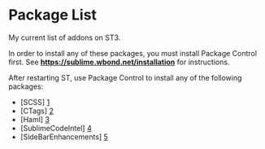 # Package List

My current list of addons on ST3.

In order to install any of these packages, you must install Package Control first. See **https://sublime.wbond.net/installation** for instructions.

After restarting ST, use Package Control to install any of the following packages:


* [SCSS] [1]
* [CTags] [2]
* [Haml] [3]
* [SublimeCodeIntel] [4]
* [SideBarEnhancements] [5]

[1]: https://sublime.wbond.net/packages/SCSS "SCSS"
[2]: https://sublime.wbond.net/packages/CTags "CTags"
[3]: https://sublime.wbond.net/packages/Haml "Haml"
[4]: https://sublime.wbond.net/packages/SublimeCodeIntel "SublimeCodeIntel"
[5]: https://sublime.wbond.net/packages/SideBarEnhancements "SideBarEnhancements"
